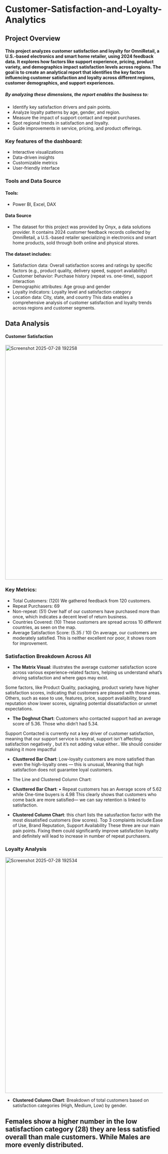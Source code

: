 # Customer-Satisfaction-and-Loyalty-Analytics
## Project Overview
#### This project analyzes customer satisfaction and loyalty for OmniRetail, a U.S.-based electronics and smart home retailer, using 2024 feedback data. It explores how factors like support experience, pricing, product variety, and demographics impact satisfaction levels across regions. The goal is to create an analytical report that identifies the key factors influencing customer satisfaction and loyalty across different regions, customer demographics, and support experiences. 
##### By analyzing these dimensions, the report enables the business to:
-	Identify key satisfaction drivers and pain points.
-	Analyze loyalty patterns by age, gender, and region.
-	Measure the impact of support contact and repeat purchases.
-	Spot regional trends in satisfaction and loyalty.
-	Guide improvements in service, pricing, and product offerings.
### Key features of the dashboard:
-	Interactive visualizations
-	Data-driven insights
-	Customizable metrics
-	User-friendly interface
### Tools and Data Source
#### Tools:
- Power BI, Excel, DAX
#### Data Source
- The dataset for this project was provided by Onyx, a data solutions provider. It contains 2024 customer feedback records collected by OmniRetail, a U.S.-based retailer specializing in electronics and smart home products, sold through both online and physical stores.
#### The dataset includes:
- Satisfaction data: Overall satisfaction scores and ratings by specific factors (e.g., product quality, delivery speed, support availability)
- Customer behavior: Purchase history (repeat vs. one-time), support interaction
- Demographic attributes: Age group and gender
- Loyalty indicators: Loyalty level and satisfaction category
- Location data: City, state, and country
This data enables a comprehensive analysis of customer satisfaction and loyalty trends across regions and customer segments.

## Data Analysis
#### Customer Satisfaction
<img width="1342" height="750" alt="Screenshot 2025-07-28 192258" src="https://github.com/user-attachments/assets/f44aae8c-6779-4970-a0fb-9ed13f873bf0" />

### Key Metrics:
-	Total Customers: (120) We gathered feedback from 120 customers.
- Repeat Purchasers: 69 
-	Non-repeat: (51) Over half of our customers have purchased more than once, which indicates a decent level of return business.
-	Countries Covered: (10) These customers are spread across 10 different countries, as seen on the map.
-	Average Satisfaction Score: (5.35 / 10) On average, our customers are moderately satisfied. This is neither excellent nor poor, it shows room for improvement.
### Satisfaction Breakdown Across All
- **The Matrix Visual**: illustrates the average customer satisfaction score across various experience-related factors, helping us understand what’s driving satisfaction and where gaps may exist.

Some factors, like Product Quality, packaging, product variety have higher satisfaction scores, indicating that customers are pleased with those areas. Others, such as ease to use, features, price, support availability, brand reputation show lower scores, signaling potential dissatisfaction or unmet expectations.

- **The Doghnut Chart**: Customers who contacted support had an average score of 5.36. Those who didn’t had 5.34.
  
 Support Contacted is currently not a key driver of customer satisfaction, meaning that our support service is neutral, support isn’t affecting satisfaction negatively , but it’s not adding value either.. We should consider making it more impactful

- **Clusttered Bar Chart**: Low-loyalty customers are more satisfied than even the high-loyalty ones — this is unusual, Meaning that high satisfaction does not guarantee loyal customers.
- The Line and Clustered Column Chart:
  
- **Clusttered Bar Chart**: •	Repeat customers has an Average score of 5.62 while One-time buyers is 4.98 This clearly shows that customers who come back are more satisfied— we can say retention is linked to satisfaction.
  
- **Clustered Column Chart**: this chart lists the satusfaction factor with the most dissatisfied customers (low scores). Top 3 complaints include:Ease of Use, Brand Reputation, Support Availability
These three are our main pain points. Fixing them could significantly improve satisfaction loyalty and definitely will lead to increase in number of repeat purchasers.
### Loyalty Analysis
<img width="1346" height="754" alt="Screenshot 2025-07-28 192534" src="https://github.com/user-attachments/assets/579526c5-9a27-44b6-8419-c7401dc99a29" />

- **Clustered Column Chart**: Breakdown of total customers based on satisfaction categories (High, Medium, Low) by gender.

 Females show a higher number in the low satisfaction category (28) they are less satisfied overall than male customers. While Males are more evenly distributed.
- 





